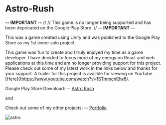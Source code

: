 # Astro-Rush
**--  IMPORTANT --**
//
// This game is no longer being supported and has been depricated on the Google Play Store.
//
**-- IMPORTANT --**

This was a game created using Unity and was published to the Google Play Store as my 1st eveer solo project. 

This game was fun to create and I truly enjoyed my time as a game developer. I have decided to focus more of my energy on React and web applications at this time and am no longer providing support for this project. Please check out some of my latest work in the links below and thanks for your support. A trailer for this project is availble for viewing on YouTube [Here]((https://www.youtube.com/watch?v=1STmmcnlBw8).

Google Play Store Download:
-- [Astro Rush](https://play.google.com/store/apps/details?id=com.KershnersDigitalDevelopment.AstroRush)

and

Check out some of my other projects:
-- [Portfolio](https://portfolio.kershdigital.com)

![astro](https://github.com/theElephants/Astro-Rush/assets/50935468/23c054b8-8e5f-4c0b-93d4-bb357c2bac9e)
